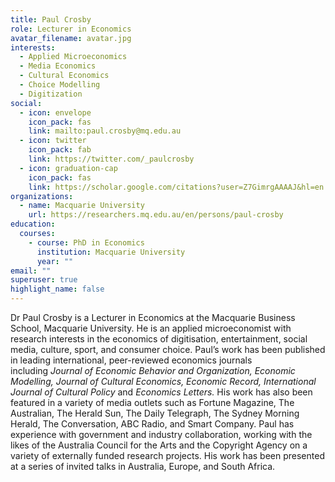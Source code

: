 ```yaml
---
title: Paul Crosby
role: Lecturer in Economics
avatar_filename: avatar.jpg
interests:
  - Applied Microeconomics
  - Media Economics
  - Cultural Economics
  - Choice Modelling
  - Digitization
social:
  - icon: envelope
    icon_pack: fas
    link: mailto:paul.crosby@mq.edu.au
  - icon: twitter
    icon_pack: fab
    link: https://twitter.com/_paulcrosby
  - icon: graduation-cap
    icon_pack: fas
    link: https://scholar.google.com/citations?user=Z7GimrgAAAAJ&hl=en
organizations:
  - name: Macquarie University
    url: https://researchers.mq.edu.au/en/persons/paul-crosby
education:
  courses:
    - course: PhD in Economics
      institution: Macquarie University
      year: ""
email: ""
superuser: true
highlight_name: false
---
```

<!--StartFragment-->

Dr Paul Crosby is a Lecturer in Economics at the Macquarie Business School, Macquarie University. He is an applied microeconomist with research interests in the economics of digitisation, entertainment, social media, culture, sport, and consumer choice. Paul’s work has been published in leading international, peer-reviewed economics journals including *Journal of Economic Behavior and Organization, Economic Modelling, Journal of Cultural Economics, Economic Record, International Journal of Cultural Policy* and *Economics Letters.* His work has also been featured in a variety of media outlets such as Fortune Magazine, The Australian, The Herald Sun, The Daily Telegraph, The Sydney Morning Herald, The Conversation, ABC Radio, and Smart Company. Paul has experience with government and industry collaboration, working with the likes of the Australia Council for the Arts and the Copyright Agency on a variety of externally funded research projects. His work has been presented at a series of invited talks in Australia, Europe, and South Africa.     

<!--EndFragment-->
